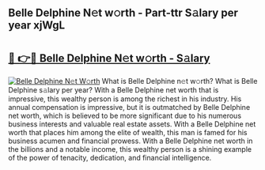## Belle Delphine N𝚎t w𝚘rth - Part-ttr S𝚊lary per year xjWgL

# <h2><a href="http://gc2tzr5.nevu.top/?p=Belle+Delphine">🔗 👉🔴 Belle Delphine N𝚎t w𝚘rth - S𝚊lary</a></h2>

[![Belle Delphine N𝚎t W𝚘rth](https://i.imgur.com/Oavwk0R.jpeg)](http://gc2tzr5.nevu.top/?p=Belle+Delphine)
What is Belle Delphine n𝚎t w𝚘rth? What is Belle Delphine s𝚊lary per year?
With a Belle Delphine net worth that is impressive, this wealthy person is among the richest in his industry. His annual compensation is impressive, but it is outmatched by Belle Delphine net worth, which is believed to be more significant due to his numerous business interests and valuable real estate assets. With a Belle Delphine net worth that places him among the elite of wealth, this man is famed for his business acumen and financial prowess. With a Belle Delphine net worth in the billions and a notable income, this wealthy person is a shining example of the power of tenacity, dedication, and financial intelligence.
